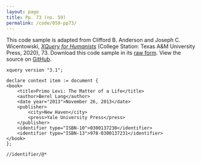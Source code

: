 ```yaml
---
layout: page
title: Pp. 73 (no. 59)
permalink: /code/059-pp73/
---
```


This code sample is adapted from Clifford B. Anderson and Joseph C. Wicentowski, 
[_XQuery for Humanists_](/) (College Station: Texas A&M University Press, 2020), 73. 
Download this code sample in its [raw form](/code/059-pp73/059-pp73.xq).
View the source on [GitHub](https://github.com/coding4humanists/xquery4humanists/blob/release/code/059-pp73/059-pp73.xq).

```xquery
xquery version "3.1";

declare context item := document {
<book>
    <title>Primo Levi: The Matter of a Life</title>
    <author>Berel Lang</author>
    <date year="2013">November 26, 2013</date>
    <publisher>
        <city>New Haven</city>
        <press>Yale University Press</press>
    </publisher>
    <identifier type="ISBN-10">0300137230</identifier>
    <identifier type="ISBN-13">978-0300137231</identifier>
</book>
};

//identifier/@*
```  

